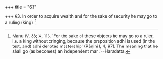 +++
title = "63"

+++
63. In order to acquire wealth and for the sake of security he may go to a ruling (king), [^48] 


[^48]:  Manu IV, 33; X, 113. 'For the sake of these objects he may go to a ruler, i.e. a king without cringing, because the preposition adhi is used (in the text, and) adhi denotes mastership' (Pāṇini I, 4, 97). The meaning that he shall go (as becomes) an independent man.'--Haradatta.
